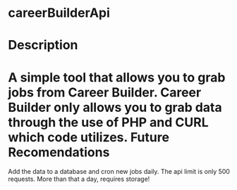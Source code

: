 careerBuilderApi
================
Description
================
A simple tool that allows you to grab jobs from Career Builder. Career Builder only allows you to grab data through the use of PHP and CURL which code utilizes.
Future Recomendations
================
Add the data to a database and cron new jobs daily. The api limit is only 500 requests. More than that a day, requires storage! 
